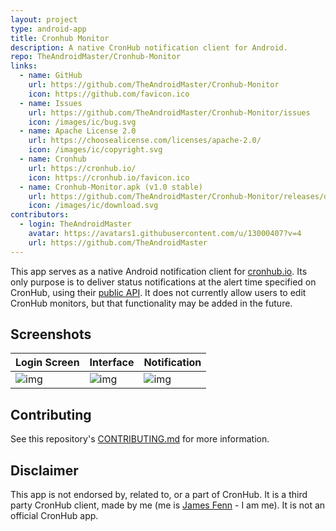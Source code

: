 ```yaml
---
layout: project
type: android-app
title: Cronhub Monitor
description: A native CronHub notification client for Android.
repo: TheAndroidMaster/Cronhub-Monitor
links:
  - name: GitHub
    url: https://github.com/TheAndroidMaster/Cronhub-Monitor
    icon: https://github.com/favicon.ico
  - name: Issues
    url: https://github.com/TheAndroidMaster/Cronhub-Monitor/issues
    icon: /images/ic/bug.svg
  - name: Apache License 2.0
    url: https://choosealicense.com/licenses/apache-2.0/
    icon: /images/ic/copyright.svg
  - name: Cronhub
    url: https://cronhub.io/
    icon: https://cronhub.io/favicon.ico
  - name: Cronhub-Monitor.apk (v1.0 stable)
    url: https://github.com/TheAndroidMaster/Cronhub-Monitor/releases/download/v1.0/Cronhub-Monitor.apk
    icon: /images/ic/download.svg
contributors:
  - login: TheAndroidMaster
    avatar: https://avatars1.githubusercontent.com/u/13000407?v=4
    url: https://github.com/TheAndroidMaster
---
```


This app serves as a native Android notification client for [cronhub.io](https://cronhub.io/). Its only purpose is to deliver status notifications at the alert time specified on CronHub, using their [public API](https://docs.cronhub.io/public-api.html). It does not currently allow users to edit CronHub monitors, but that functionality may be added in the future.

## Screenshots

|Login Screen|Interface|Notification|
|-----|-----|-----|
|![img](https://raw.githubusercontent.com/TheAndroidMaster/Cronhub-Monitor/master/./.github/images/login.png?raw=true)|![img](https://raw.githubusercontent.com/TheAndroidMaster/Cronhub-Monitor/master/./.github/images/interface.png?raw=true)|![img](https://raw.githubusercontent.com/TheAndroidMaster/Cronhub-Monitor/master/./.github/images/notification.png?raw=true)|

## Contributing

See this repository's [CONTRIBUTING.md](https://github.com/TheAndroidMaster/Cronhub-Monitor/blob/master/./.github/CONTRIBUTING.md) for more information.

## Disclaimer

This app is not endorsed by, related to, or a part of CronHub. It is a third party CronHub client, made by me (me is [James Fenn](https://jfenn.me/) - I am me). It is not an official CronHub app.
